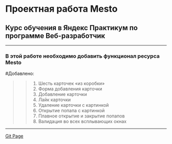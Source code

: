 
# Проектная работа Mesto
## Курс обучения в Яндекс Практикум по программе Веб-разработчик
---
### В этой работе необходимо добавить функционал ресурса Mesto

#Добавлено:
>>1. Шесть карточек «из коробки»
>>2. Форма добавления карточки
>>3. Добавление карточки
>>4. Лайк карточки
>>5. Удаление карточки с картинкой
>>6. Открытие попапа с картинкой
>>7. Плавное открытие и закрытие попапов
>>8. Валидация во всех всплывающих окнах

---

<a href="https://lemacoder.github.io/mesto_project_with_validation/src">Git Page</a>

